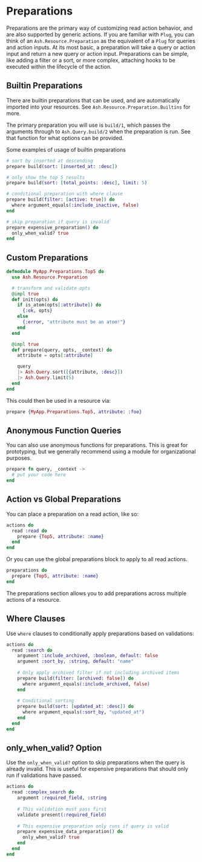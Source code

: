# Preparations

Preparations are the primary way of customizing read action behavior, and are also supported by generic actions. If you are familiar with `Plug`, you can think of an `Ash.Resource.Preparation` as the equivalent of a `Plug` for queries and action inputs. At its most basic, a preparation will take a query or action input and return a new query or action input. Preparations can be simple, like adding a filter or a sort, or more complex, attaching hooks to be executed within the lifecycle of the action.

## Builtin Preparations

There are builtin preparations that can be used, and are automatically imported into your resources. See `Ash.Resource.Preparation.Builtins` for more.

The primary preparation you will use is `build/1`, which passes the arguments through to `Ash.Query.build/2` when the preparation is run. See that function for what options can be provided.

Some examples of usage of builtin preparations

```elixir
# sort by inserted at descending
prepare build(sort: [inserted_at: :desc])

# only show the top 5 results
prepare build(sort: [total_points: :desc], limit: 5)

# conditional preparation with where clause
prepare build(filter: [active: true]) do
  where argument_equals(:include_inactive, false)
end

# skip preparation if query is invalid
prepare expensive_preparation() do
  only_when_valid? true
end
```

## Custom Preparations

```elixir
defmodule MyApp.Preparations.Top5 do
  use Ash.Resource.Preparation

  # transform and validate opts
  @impl true
  def init(opts) do
    if is_atom(opts[:attribute]) do
      {:ok, opts}
    else
      {:error, "attribute must be an atom!"}
    end
  end

  @impl true
  def prepare(query, opts, _context) do
    attribute = opts[:attribute]

    query
    |> Ash.Query.sort([{attribute, :desc}])
    |> Ash.Query.limit(5)
  end
end
```

This could then be used in a resource via:

```elixir
prepare {MyApp.Preparations.Top5, attribute: :foo}
```

## Anonymous Function Queries

You can also use anonymous functions for preparations. This is great for prototyping, but we generally recommend using a module for organizational purposes.

```elixir
prepare fn query, _context ->
  # put your code here
end
```

## Action vs Global Preparations

You can place a preparation on a read action, like so:

```elixir
actions do
  read :read do
    prepare {Top5, attribute: :name}
  end
end
```

Or you can use the global preparations block to apply to all read actions.

```elixir
preparations do
  prepare {Top5, attribute: :name}
end
```

The preparations section allows you to add preparations across multiple actions of a resource.

## Where Clauses

Use `where` clauses to conditionally apply preparations based on validations:

```elixir
actions do
  read :search do
    argument :include_archived, :boolean, default: false
    argument :sort_by, :string, default: "name"
    
    # Only apply archived filter if not including archived items
    prepare build(filter: [archived: false]) do
      where argument_equals(:include_archived, false)
    end
    
    # Conditional sorting
    prepare build(sort: [updated_at: :desc]) do
      where argument_equals(:sort_by, "updated_at")
    end
  end
end
```

## only_when_valid? Option

Use the `only_when_valid?` option to skip preparations when the query is already invalid. This is useful for expensive preparations that should only run if validations have passed.

```elixir
actions do
  read :complex_search do
    argument :required_field, :string
    
    # This validation must pass first
    validate present(:required_field)
    
    # This expensive preparation only runs if query is valid
    prepare expensive_data_preparation() do
      only_when_valid? true
    end
  end
end
```
